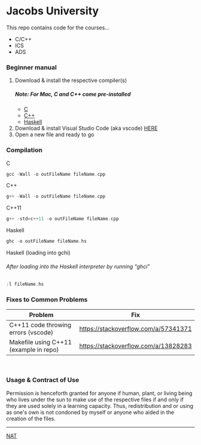 # Jacobs University
This repo contains code for the courses...
* C/C++
* ICS
* ADS

### Beginner manual

1. Download & install the respective compiler(s)
    ##### Note: For Mac, C and C++ come pre-installed
    * [C](http://mingw-w64.org/doku.php/download/mingw-builds)
    * [C++](http://mingw-w64.org/doku.php/download/mingw-builds)
    * [Haskell](https://www.haskell.org/ghc/)
2. Download & install Visual Studio Code (aka vscode) [HERE](https://code.visualstudio.com)
3. Open a new file and ready to go

### Compilation

C
```c
gcc -Wall -o outFileName fileName.cpp
```

C++
```c++
g++ -Wall -o outFileName fileName.cpp
```
C++11
```c++
g++ -std=c++11 -o outFileName fileName.cpp
```
Haskell
```haskell
ghc -o outFileName fileName.hs
```

Haskell (loading into gchi)
###### After loading into the Haskell interpreter by running "ghci"
```haskell
:l fileName.hs
```

### Fixes to Common Problems 

Problem  | Fix
------------- | -------------
C++11 code throwing errors (vscode)  | https://stackoverflow.com/a/57341371
Makefile using C++11 (example in repo) | https://stackoverflow.com/a/13828283

<br />

### Usage & Contract of Use 
Permission is henceforth granted for anyone if human, plant, or living being who lives under the sun to make use of the respective files if and only if they are used solely in a learning capacity. Thus, redistribution and or using as one's own is not condoned by myself or anyone who aided in the creation of the files.

---
[NAT](Use:https://github.com/Nat-07)